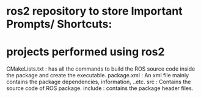 # ros2 repository to store Important Prompts/ Shortcuts:
# projects performed using ros2

CMakeLists.txt : has all the commands to build the ROS source code inside the package and create the executable.
package.xml : An xml file mainly contains the package dependencies, information, ..etc.
src : Contains the source code of ROS package.
include : contains the package header files.

